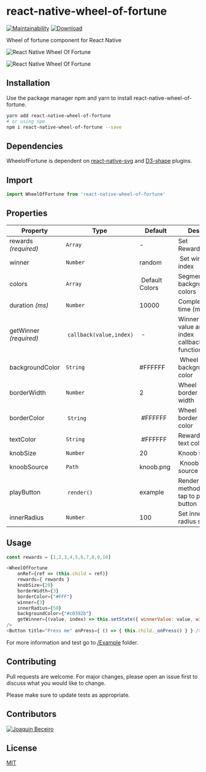 # react-native-wheel-of-fortune 
[![Maintainability](https://api.codeclimate.com/v1/badges/516712bad4032cba5439/maintainability)](https://codeclimate.com/github/eftalyurtseven/react-native-wheel-of-fortune)
[![Download](https://img.shields.io/npm/dm/react-native-wheel-of-fortune.svg)](https://github.com/eftalyurtseven/react-native-wheel-of-fortune)


Wheel of fortune component for React Native

![React Native Wheel Of Fortune](https://github.com/eftalyurtseven/react-native-wheel-of-fortune/raw/master/assets/images/RNWheelOfFortune.gif "React Native Wheel Of Fortune")

![React Native Wheel Of Fortune](https://github.com/eftalyurtseven/react-native-wheel-of-fortune/raw/master/assets/images/demo.png "React Native Wheel Of Fortune")


## Installation

Use the package manager npm and yarn to install react-native-wheel-of-fortune.

```bash
yarn add react-native-wheel-of-fortune
# or using npm
npm i react-native-wheel-of-fortune --save
```

## Dependencies
WheelofFortune is dependent on [react-native-svg](https://github.com/react-native-community/react-native-svg) and [D3-shape](https://github.com/d3/d3-shape) plugins.

## Import

```js
import WheelOfFortune from 'react-native-wheel-of-fortune'
```

## Properties
Property | Type | Default | Desc
--- | --- | --- | ---
rewards *(required)* | `Array` | - | Set Rewards 
winner | `Number` | random | Set winner index
colors | `Array` | Default Colors | Segment background colors
duration *(ms)* | `Number` | 10000 | Completion time  (ms)
getWinner *(required)* | `callback(value,index)` | - | Winner value and index callback function
backgroundColor | `String` | #FFFFFF | Wheel background color
borderWidth | `Number` | 2 | Wheel border width
borderColor | `String` | #FFFFFF | Wheel border color
textColor | `String` | #FFFFFF | Rewards text color
knobSize | `Number` | 20 | Knoob size
knoobSource | `Path` | knoob.png | Knoob source
playButton | `render()` | example | Render method for tap to play button
innerRadius | `Number` | 100 | Set inner radius size

## Usage
```js
const rewards = [1,2,3,4,5,6,7,8,9,10]

<WheelOfFortune
    onRef={ref => (this.child = ref)} 
    rewards={ rewards }
    knobSize={20}
    borderWidth={3}
    borderColor={"#FFF"}
    winner={3}
    innerRadius={50}
    backgroundColor={"#c0392b"}
    getWinner={(value, index) => this.setState({ winnerValue: value, winnerIndex: index })}
/>
<Button title="Press me" onPress={ () => { this.child._onPress() } } />
```
For more information and test go to [/Example](https://github.com/eftalyurtseven/react-native-wheel-of-fortune/tree/master/Example) folder.



## Contributing
Pull requests are welcome. For major changes, please open an issue first to discuss what you would like to change.

Please make sure to update tests as appropriate.

## Contributors
[![Joaquin Beceiro](https://avatars0.githubusercontent.com/u/10049759?s=50 "Joaquin Beceiro")](https://github.com/JoaquinBeceiro)



## License
[MIT](https://choosealicense.com/licenses/mit/)